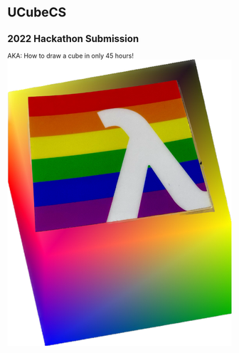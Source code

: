 # UCubeCS
## 2022 Hackathon Submission
AKA: How to draw a cube in only 45 hours!
![This is an image](UCubeCS.png)
